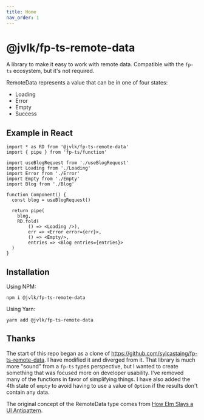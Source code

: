 ```yaml
---
title: Home
nav_order: 1
---
```


# @jvlk/fp-ts-remote-data

A library to make it easy to work with remote data. Compatible with the `fp-ts` ecosystem, but it's not required.

RemoteData represents a value that can be in one of four states:

- Loading
- Error
- Empty
- Success

## Example in React

```tsx
import * as RD from '@jvlk/fp-ts-remote-data'
import { pipe } from 'fp-ts/function'

import useBlogRequest from './useBlogRequest'
import Loading from './Loading'
import Error from './Error'
import Empty from './Empty'
import Blog from './Blog'

function Component() {
  const blog = useBlogRequest()

  return pipe(
    blog,
    RD.fold(
        () => <Loading />),
        err => <Error error={err}>,
        () => <Empty/>,
        entries => <Blog entries={entries}>
  )
}
```

## Installation

Using NPM:

```
npm i @jvlk/fp-ts-remote-data
```

Using Yarn:

```
yarn add @jvlk/fp-ts-remote-data
```

## Thanks

The start of this repo began as a clone of https://github.com/sylcastaing/fp-ts-remote-data. I have modified it and diverged from it. That library is much more "sound" from a `fp-ts` types perspective, but I wanted to create something that was focused more on developer usability. I've removed many of the functions in favor of simplifying things. I have also added the 4th state of `empty` to avoid having to use a value of `Option` if the results don't contain any data.

The original concept of the RemoteData type comes from [How Elm Slays a UI Antipattern](http://blog.jenkster.com/2016/06/how-elm-slays-a-ui-antipattern.html).

